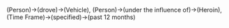 (Person)->(drove)->(Vehicle), (Person)->(under the influence of)->(Heroin), (Time Frame)->(specified)->(past 12 months)